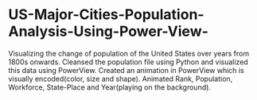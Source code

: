 # US-Major-Cities-Population-Analysis-Using-Power-View-
Visualizing the change of population of the United States over years from 1800s onwards.
Cleansed the population file using Python and visualized this data using PowerView.
Created an animation in PowerView which is visually encoded(color, size and shape).
Animated Rank, Population, Workforce, State-Place and Year(playing on the background).
